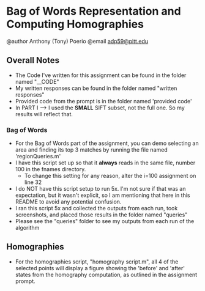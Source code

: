 # Bag of Words Representation and Computing Homographies
@author Anthony (Tony) Poerio
@email adp59@pitt.edu

## Overall Notes
- The Code I've written for this assignment can be found in the folder named "__CODE"
- My written responses can be found in the folder named "written responses"
- Provided code from the prompt is in the folder named 'provided code'
- In PART I --> I used the **SMALL** SIFT subset, not the full one. So my results will reflect that.

### Bag of Words
- For the Bag of Words part of the assignment, you can demo selecting an area and finding its top 3 matches by running the file named 'regionQueries.m'
- I have this script set up so that it **always** reads in the same file, number 100 in the fnames directory.
    * To change this setting for any reason, alter the i=100 assignment on line 32
- I do NOT have this script setup to run 5x. I'm not sure if that was an expectation, but it wasn't explicit, so I am mentioning that here in this README to avoid any potential confusion.
- I ran this script 5x and collected the outputs from each run, took screenshots, and placed those results in the folder named "queries"
- Please see the "queries" folder to see my outputs from each run of the algorithm

## Homographies
- For the homographies script, "homography script.m", all 4 of the selected points will display a figure showing the 'before' and 'after' states from the homography computation, as outlined in the assignment prompt.


